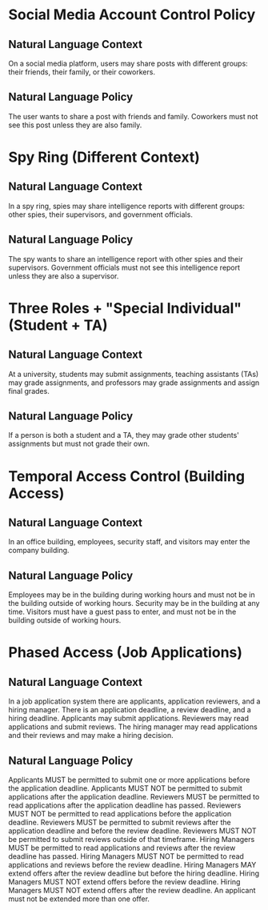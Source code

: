 # Social Media Account Control Policy
## Natural Language Context
On a social media platform, users may share posts with different groups: their friends, their family, or their coworkers.

## Natural Language Policy
The user wants to share a post with friends and family. Coworkers must not see this post unless they are also family.

# Spy Ring (Different Context)
## Natural Language Context
In a spy ring, spies may share intelligence reports with different groups: other spies, their supervisors, and government officials.

## Natural Language Policy
The spy wants to share an intelligence report with other spies and their supervisors. Government officials must not see this intelligence report unless they are also a supervisor.

# Three Roles + "Special Individual" (Student + TA)
## Natural Language Context
At a university, students may submit assignments, teaching assistants (TAs) may grade assignments, and professors may grade assignments and assign final grades.

## Natural Language Policy
If a person is both a student and a TA, they may grade other students' assignments but must not grade their own.

# Temporal Access Control (Building Access) 
## Natural Language Context
In an office building, employees, security staff, and visitors may enter the company building.

## Natural Language Policy
Employees may be in the building during working hours and must not be in the building outside of working hours. Security may be in the building at any time. Visitors must have a guest pass to enter, and must not be in the building outside of working hours.

# Phased Access (Job Applications)
## Natural Language Context
In a job application system there are applicants, application reviewers, and a hiring manager. There is an application deadline, a review deadline, and a hiring deadline. Applicants may submit applications.  Reviewers may read applications and submit reviews.  The hiring manager may read applications and their reviews and may make a hiring decision.

## Natural Language Policy
Applicants MUST be permitted to submit one or more applications before the application deadline. 
Applicants MUST NOT be permitted to submit applications after the application deadline.
Reviewers MUST be permitted to read applications after the application deadline has passed.
Reviewers MUST NOT be permitted to read applications before the application deadline.
Reviewers MUST be permitted to submit reviews after the application deadline and before the review deadline.
Reviewers MUST NOT be permitted to submit reviews outside of that timeframe.
Hiring Managers MUST be permitted to read applications and reviews after the review deadline has passed.
Hiring Managers MUST NOT be permitted to read applications and reviews before the review deadline.
Hiring Managers MAY extend offers after the review deadline but before the hiring deadline.
Hiring Managers MUST NOT extend offers before the review deadline.
Hiring Managers MUST NOT extend offers after the review deadline.
An applicant must not be extended more than one offer.